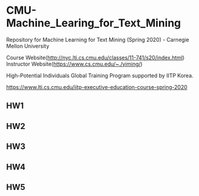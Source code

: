# CMU-Machine_Learing_for_Text_Mining
Repository for Machine Learning for Text Mining (Spring 2020) - Carnegie Mellon University

Course Website(http://nyc.lti.cs.cmu.edu/classes/11-741/s20/index.html)
Instructor Website(https://www.cs.cmu.edu/~./yiming/)

High-Potential Individuals Global Training Program supported by IITP Korea.

https://www.lti.cs.cmu.edu/iitp-executive-education-course-spring-2020




## HW1

## HW2

## HW3

## HW4

## HW5







